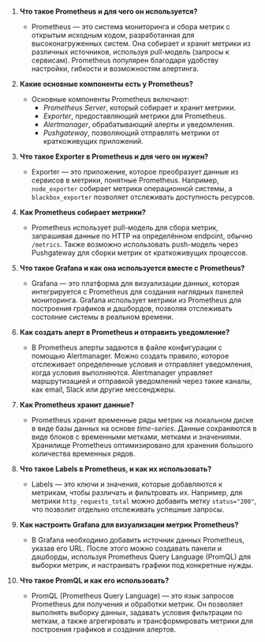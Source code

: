 
1. **Что такое Prometheus и для чего он используется?**
   - Prometheus — это система мониторинга и сбора метрик с открытым исходным кодом, разработанная для высоконагруженных систем. Она собирает и хранит метрики из различных источников, используя pull-модель (запросы к сервисам). Prometheus популярен благодаря удобству настройки, гибкости и возможностям алертинга.

2. **Какие основные компоненты есть у Prometheus?**
   - Основные компоненты Prometheus включают:
      - *Prometheus Server*, который собирает и хранит метрики.
      - *Exporter*, предоставляющий метрики для Prometheus.
      - *Alertmanager*, обрабатывающий алерты и уведомления.
      - *Pushgateway*, позволяющий отправлять метрики от краткоживущих приложений.

3. **Что такое Exporter в Prometheus и для чего он нужен?**
   - Exporter — это приложение, которое преобразует данные из сервисов в метрики, понятные Prometheus. Например, `node_exporter` собирает метрики операционной системы, а `blackbox_exporter` позволяет отслеживать доступность ресурсов.

4. **Как Prometheus собирает метрики?**
   - Prometheus использует pull-модель для сбора метрик, запрашивая данные по HTTP на определённом endpoint, обычно `/metrics`. Также возможно использовать push-модель через Pushgateway для сборки метрик от краткоживущих процессов.

5. **Что такое Grafana и как она используется вместе с Prometheus?**
   - Grafana — это платформа для визуализации данных, которая интегрируется с Prometheus для создания наглядных панелей мониторинга. Grafana использует метрики из Prometheus для построения графиков и дашбордов, позволяя отслеживать состояние системы в реальном времени.

6. **Как создать алерт в Prometheus и отправить уведомление?**
   - В Prometheus алерты задаются в файле конфигурации с помощью Alertmanager. Можно создать правило, которое отслеживает определенные условия и отправляет уведомления, когда условия выполняются. Alertmanager управляет маршрутизацией и отправкой уведомлений через такие каналы, как email, Slack или другие мессенджеры.

7. **Как Prometheus хранит данные?**
   - Prometheus хранит временные ряды метрик на локальном диске в виде базы данных на основе *time-series*. Данные сохраняются в виде блоков с временными метками, метками и значениями. Хранилище Prometheus оптимизировано для хранения большого количества временных рядов.

8. **Что такое Labels в Prometheus, и как их использовать?**
   - Labels — это ключи и значения, которые добавляются к метрикам, чтобы различать и фильтровать их. Например, для метрики `http_requests_total` можно добавить метку `status="200"`, что позволит отдельно отслеживать успешные запросы.

9. **Как настроить Grafana для визуализации метрик Prometheus?**
   - В Grafana необходимо добавить источник данных Prometheus, указав его URL. После этого можно создавать панели и дашборды, используя Prometheus Query Language (PromQL) для выборки метрик, и настраивать графики под конкретные нужды.

10. **Что такое PromQL и как его использовать?**
    - PromQL (Prometheus Query Language) — это язык запросов Prometheus для получения и обработки метрик. Он позволяет выполнять выборку данных, задавать условия фильтрации по меткам, а также агрегировать и трансформировать метрики для построения графиков и создания алертов.
